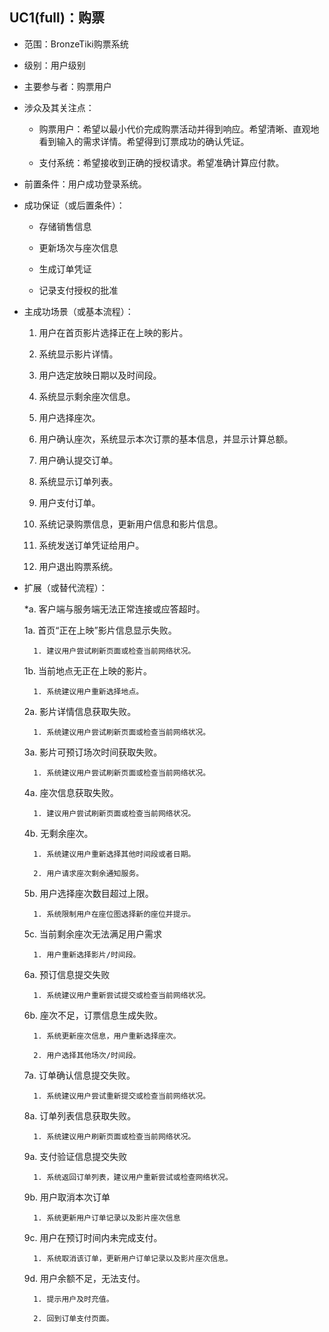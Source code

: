 ## UC1(full)：购票

* 范围：BronzeTiki购票系统

* 级别：用户级别

* 主要参与者：购票用户

* 涉众及其关注点：
	
	+ 购票用户：希望以最小代价完成购票活动并得到响应。希望清晰、直观地看到输入的需求详情。希望得到订票成功的确认凭证。

	+ 支付系统：希望接收到正确的授权请求。希望准确计算应付款。
	
* 前置条件：用户成功登录系统。

* 成功保证（或后置条件）：
	
	+ 存储销售信息

	+ 更新场次与座次信息

	+ 生成订单凭证
	
	+ 记录支付授权的批准

* 主成功场景（或基本流程）：

	1. 用户在首页影片选择正在上映的影片。

	2. 系统显示影片详情。

	3. 用户选定放映日期以及时间段。

	4. 系统显示剩余座次信息。

	5. 用户选择座次。

	6. 用户确认座次，系统显示本次订票的基本信息，并显示计算总额。

	7. 用户确认提交订单。

	8. 系统显示订单列表。

	9. 用户支付订单。

	10. 系统记录购票信息，更新用户信息和影片信息。

	11. 系统发送订单凭证给用户。

	12. 用户退出购票系统。

* 扩展（或替代流程）：

	\*a. 客户端与服务端无法正常连接或应答超时。

	1a. 首页“正在上映”影片信息显示失败。

		1. 建议用户尝试刷新页面或检查当前网络状况。	

	1b. 当前地点无正在上映的影片。

		1. 系统建议用户重新选择地点。

	2a. 影片详情信息获取失败。

		1. 系统建议用户尝试刷新页面或检查当前网络状况。

	3a. 影片可预订场次时间获取失败。

		1. 系统建议用户尝试刷新页面或检查当前网络状况。

	4a. 座次信息获取失败。

		1. 建议用户尝试刷新页面或检查当前网络状况。

	4b. 无剩余座次。

		1. 系统建议用户重新选择其他时间段或者日期。

		2. 用户请求座次剩余通知服务。

	5b. 用户选择座次数目超过上限。

		1. 系统限制用户在座位图选择新的座位并提示。

	5c. 当前剩余座次无法满足用户需求

		1. 用户重新选择影片/时间段。

	6a. 预订信息提交失败

		1. 系统建议用户重新尝试提交或检查当前网络状况。
	
	6b. 座次不足，订票信息生成失败。

		1. 系统更新座次信息，用户重新选择座次。

		2. 用户选择其他场次/时间段。

	7a. 订单确认信息提交失败。

		1. 系统建议用户尝试重新提交或检查当前网络状况。

	8a. 订单列表信息获取失败。

		1. 系统建议用户刷新页面或检查当前网络状况。

	9a. 支付验证信息提交失败

		1. 系统返回订单列表，建议用户重新尝试或检查网络状况。

	9b. 用户取消本次订单

		1. 系统更新用户订单记录以及影片座次信息

	9c. 用户在预订时间内未完成支付。

		1. 系统取消该订单，更新用户订单记录以及影片座次信息。

	9d. 用户余额不足，无法支付。

		1. 提示用户及时充值。

		2. 回到订单支付页面。

